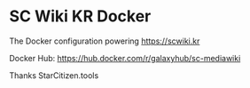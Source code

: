# SC Wiki KR Docker
The Docker configuration powering https://scwiki.kr

Docker Hub: https://hub.docker.com/r/galaxyhub/sc-mediawiki

Thanks StarCitizen.tools
